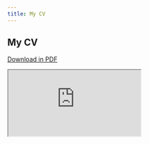 ```yaml
---
title: My CV
---
```


## My CV

[Download in PDF](https://docs.google.com/document/d/1ZJ4JC01iaQXsGRCEjtnGLq17-L3AKtvWs-Ieo3OohTE/export?format=pdf)

<iframe src="https://docs.google.com/document/d/1ZJ4JC01iaQXsGRCEjtnGLq17-L3AKtvWs-Ieo3OohTE/preview" id="cv-iframe"></iframe>

